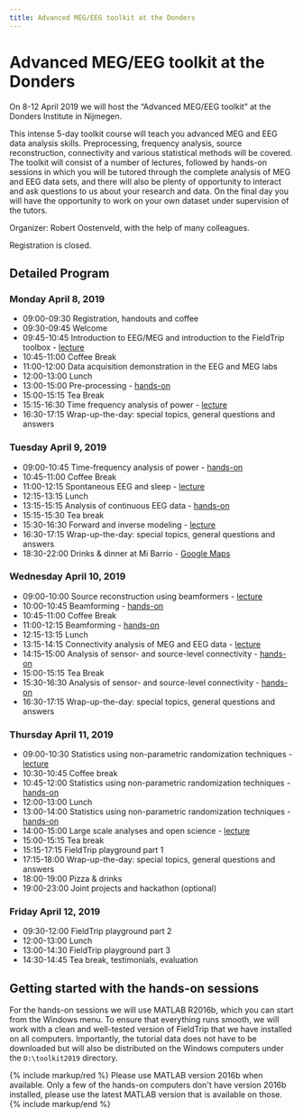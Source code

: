 ```yaml
---
title: Advanced MEG/EEG toolkit at the Donders
---
```


# Advanced MEG/EEG toolkit at the Donders

On 8-12 April 2019 we will host the “Advanced MEG/EEG toolkit” at the Donders Institute in Nijmegen.

This intense 5-day toolkit course will teach you advanced MEG and EEG data analysis skills. Preprocessing, frequency analysis, source reconstruction, connectivity and various statistical methods will be covered. The toolkit will consist of a number of lectures, followed by hands-on sessions in which you will be tutored through the complete analysis of MEG and EEG data sets, and there will also be plenty of opportunity to interact and ask questions to us about your research and data. On the final day you will have the opportunity to work on your own dataset under supervision of the tutors.

Organizer: Robert Oostenveld, with the help of many colleagues.

Registration is closed.

## Detailed Program

### Monday April 8, 2019

- 09:00-09:30 Registration, handouts and coffee
- 09:30-09:45 Welcome
- 09:45-10:45 Introduction to EEG/MEG and introduction to the FieldTrip toolbox - [lecture](https://download.fieldtriptoolbox.org/workshop/toolkit2019/slides/introduction.pdf)
- 10:45-11:00 Coffee Break
- 11:00-12:00 Data acquisition demonstration in the EEG and MEG labs
- 12:00-13:00 Lunch
- 13:00-15:00 Pre-processing - [hands-on](/tutorial/eventrelatedaveraging)
- 15:00-15:15 Tea Break
- 15:15-16:30 Time frequency analysis of power - [lecture](https://download.fieldtriptoolbox.org/workshop/toolkit2019/slides/frequency.pdf)
- 16:30-17:15 Wrap-up-the-day: special topics, general questions and answers

### Tuesday April 9, 2019

- 09:00-10:45 Time-frequency analysis of power - [hands-on](/tutorial/timefrequencyanalysis)
- 10:45-11:00 Coffee Break
- 11:00-12:15 Spontaneous EEG and sleep - [lecture](https://download.fieldtriptoolbox.org/workshop/toolkit2019/slides/sleep.pdf)
- 12:15-13:15 Lunch
- 13:15-15:15 Analysis of continuous EEG data - [hands-on](/tutorial/sleep)
- 15:15-15:30 Tea break
- 15:30-16:30 Forward and inverse modeling - [lecture](https://download.fieldtriptoolbox.org/workshop/toolkit2019/slides/forward_inverse.pdf)
- 16:30-17:15 Wrap-up-the-day: special topics, general questions and answers
- 18:30-22:00 Drinks & dinner at Mi Barrio - [Google Maps](https://goo.gl/maps/ZH9YuKnEZ3C2)

### Wednesday April 10, 2019

- 09:00-10:00 Source reconstruction using beamformers - [lecture](https://download.fieldtriptoolbox.org/workshop/toolkit2019/slides/beamformer.pdf)
- 10:00-10:45 Beamforming - [hands-on](/tutorial/beamformer)
- 10:45-11:00 Coffee Break
- 11:00-12:15 Beamforming - [hands-on](/tutorial/beamformer)
- 12:15-13:15 Lunch
- 13:15-14:15 Connectivity analysis of MEG and EEG data - [lecture](https://download.fieldtriptoolbox.org/workshop/toolkit2019/slides/connectivity.pdf)
- 14:15-15:00 Analysis of sensor- and source-level connectivity - [hands-on](/tutorial/connectivity)
- 15:00-15:15 Tea Break
- 15:30-16:30 Analysis of sensor- and source-level connectivity - [hands-on](/tutorial/connectivity)
- 16:30-17:15 Wrap-up-the-day: special topics, general questions and answers

### Thursday April 11, 2019

- 09:00-10:30 Statistics using non-parametric randomization techniques - [lecture](https://download.fieldtriptoolbox.org/workshop/toolkit2019/slides/statistics.pdf)
- 10:30-10:45 Coffee break
- 10:45-12:00 Statistics using non-parametric randomization techniques - [hands-on](/tutorial/cluster_permutation_timelock)
- 12:00-13:00 Lunch
- 13:00-14:00 Statistics using non-parametric randomization techniques - [hands-on](/tutorial/cluster_permutation_timelock)
- 14:00-15:00 Large scale analyses and open science - [lecture](https://download.fieldtriptoolbox.org/workshop/toolkit2019/slides/openscience.pdf)
- 15:00-15:15 Tea break
- 15:15-17:15 FieldTrip playground part 1
- 17:15-18:00 Wrap-up-the-day: special topics, general questions and answers
- 18:00-19:00 Pizza & drinks
- 19:00-23:00 Joint projects and hackathon (optional)

### Friday April 12, 2019

- 09:30-12:00 FieldTrip playground part 2
- 12:00-13:00 Lunch
- 13:00-14:30 FieldTrip playground part 3
- 14:30-14:45 Tea break, testimonials, evaluation

## Getting started with the hands-on sessions

For the hands-on sessions we will use MATLAB R2016b, which you can start from the Windows menu. To ensure that everything runs smooth, we will work with a clean and well-tested version of FieldTrip that we have installed on all computers. Importantly, the tutorial data does not have to be downloaded but will also be distributed on the Windows computers under the `D:\toolkit2019` directory.

{% include markup/red %}
Please use MATLAB version 2016b when available. Only a few of the hands-on computers don't have version 2016b installed, please use the latest MATLAB version that is available on those.
{% include markup/end %}
